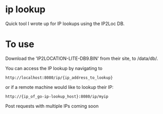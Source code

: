 # ip lookup

Quick tool I wrote up for IP lookups using the IP2Loc DB.

# To use

Download the 'IP2LOCATION-LITE-DB9.BIN' from their site, to /data/db/. 

You can access the IP lookup by navigating to 

```
http://localhost:8080/ip/{ip_address_to_lookup}
```

or if a remote machine would like to lookup their IP:

```
http://{ip_of_go-ip-lookup_host}:8080/ip/myip
```

Post requests with multiple IPs coming soon


